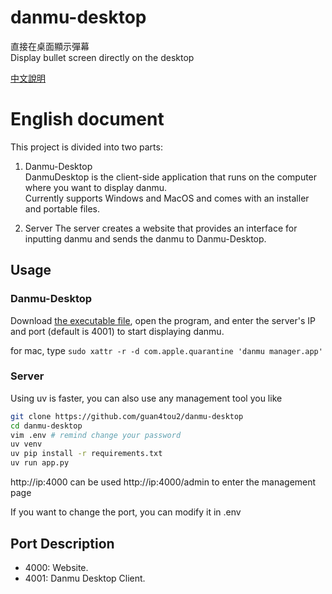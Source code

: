 # danmu-desktop
直接在桌面顯示彈幕  
Display bullet screen directly on the desktop  

[中文說明](https://github.com/guan4tou2/danmu-desktop/blob/main/README-CH.md)

# English document
This project is divided into two parts:

1. Danmu-Desktop  
DanmuDesktop is the client-side application that runs on the computer where you want to display danmu.   
Currently supports Windows and MacOS and comes with an installer and portable files.

2. Server
The server creates a website that provides an interface for inputting danmu and sends the danmu to Danmu-Desktop.  

## Usage
### Danmu-Desktop
Download [the executable file](https://github.com/guan4tou2/danmu-desktop/releases), open the program, and enter the server's IP and port (default is 4001) to start displaying danmu.  

for mac, type `sudo xattr -r -d com.apple.quarantine 'danmu manager.app'`

### Server
Using uv is faster, you can also use any management tool you like
```bash
git clone https://github.com/guan4tou2/danmu-desktop
cd danmu-desktop
vim .env # remind change your password
uv venv
uv pip install -r requirements.txt
uv run app.py
```

http://ip:4000 can be used
http://ip:4000/admin to enter the management page

If you want to change the port, you can modify it in .env

## Port Description  
- 4000: Website.
- 4001: Danmu Desktop Client.
